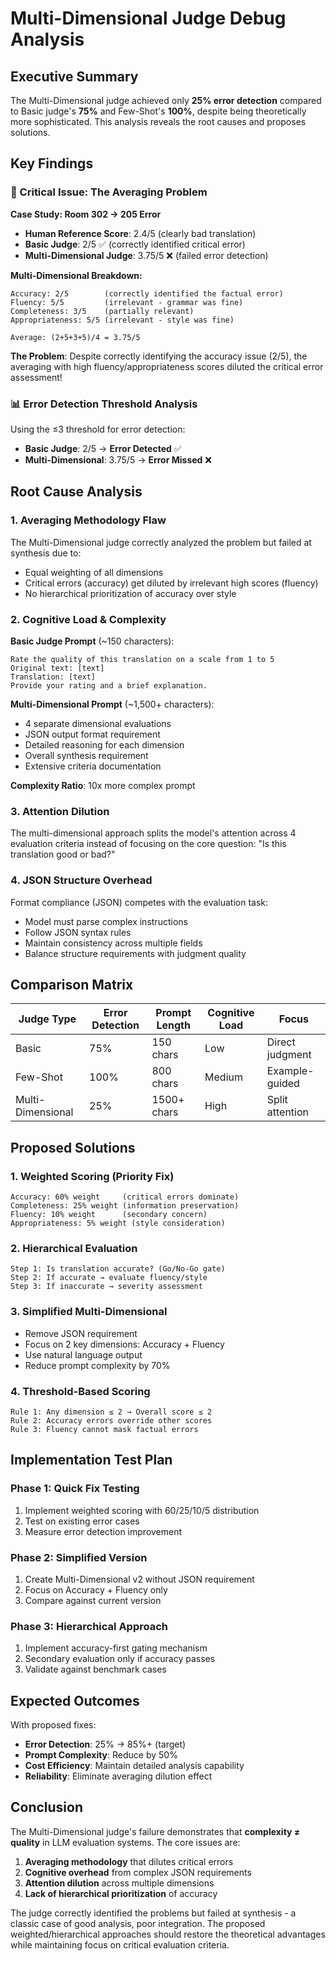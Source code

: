 # Multi-Dimensional Judge Debug Analysis

## Executive Summary

The Multi-Dimensional judge achieved only **25% error detection** compared to Basic judge's **75%** and Few-Shot's **100%**, despite being theoretically more sophisticated. This analysis reveals the root causes and proposes solutions.

## Key Findings

### 🔴 Critical Issue: The Averaging Problem

**Case Study: Room 302 → 205 Error**
- **Human Reference Score**: 2.4/5 (clearly bad translation)
- **Basic Judge**: 2/5 ✅ (correctly identified critical error)
- **Multi-Dimensional Judge**: 3.75/5 ❌ (failed error detection)

**Multi-Dimensional Breakdown:**
```
Accuracy: 2/5        (correctly identified the factual error)
Fluency: 5/5         (irrelevant - grammar was fine)
Completeness: 3/5    (partially relevant)
Appropriateness: 5/5 (irrelevant - style was fine)

Average: (2+5+3+5)/4 = 3.75/5
```

**The Problem**: Despite correctly identifying the accuracy issue (2/5), the averaging with high fluency/appropriateness scores diluted the critical error assessment!

### 📊 Error Detection Threshold Analysis

Using the ≤3 threshold for error detection:
- **Basic Judge**: 2/5 → **Error Detected** ✅
- **Multi-Dimensional**: 3.75/5 → **Error Missed** ❌

## Root Cause Analysis

### 1. Averaging Methodology Flaw

The Multi-Dimensional judge correctly analyzed the problem but failed at synthesis due to:
- Equal weighting of all dimensions
- Critical errors (accuracy) get diluted by irrelevant high scores (fluency)
- No hierarchical prioritization of accuracy over style

### 2. Cognitive Load & Complexity

**Basic Judge Prompt** (~150 characters):
```
Rate the quality of this translation on a scale from 1 to 5
Original text: [text]
Translation: [text]
Provide your rating and a brief explanation.
```

**Multi-Dimensional Prompt** (~1,500+ characters):
- 4 separate dimensional evaluations
- JSON output format requirement  
- Detailed reasoning for each dimension
- Overall synthesis requirement
- Extensive criteria documentation

**Complexity Ratio**: 10x more complex prompt

### 3. Attention Dilution

The multi-dimensional approach splits the model's attention across 4 evaluation criteria instead of focusing on the core question: "Is this translation good or bad?"

### 4. JSON Structure Overhead

Format compliance (JSON) competes with the evaluation task:
- Model must parse complex instructions
- Follow JSON syntax rules
- Maintain consistency across multiple fields
- Balance structure requirements with judgment quality

## Comparison Matrix

| Judge Type | Error Detection | Prompt Length | Cognitive Load | Focus |
|------------|----------------|---------------|---------------|-------|
| Basic | 75% | 150 chars | Low | Direct judgment |
| Few-Shot | 100% | 800 chars | Medium | Example-guided |
| Multi-Dimensional | 25% | 1500+ chars | High | Split attention |

## Proposed Solutions

### 1. Weighted Scoring (Priority Fix)
```
Accuracy: 60% weight     (critical errors dominate)
Completeness: 25% weight (information preservation)
Fluency: 10% weight      (secondary concern)
Appropriateness: 5% weight (style consideration)
```

### 2. Hierarchical Evaluation
```
Step 1: Is translation accurate? (Go/No-Go gate)
Step 2: If accurate → evaluate fluency/style  
Step 3: If inaccurate → severity assessment
```

### 3. Simplified Multi-Dimensional
- Remove JSON requirement
- Focus on 2 key dimensions: Accuracy + Fluency
- Use natural language output
- Reduce prompt complexity by 70%

### 4. Threshold-Based Scoring
```
Rule 1: Any dimension ≤ 2 → Overall score ≤ 2
Rule 2: Accuracy errors override other scores
Rule 3: Fluency cannot mask factual errors
```

## Implementation Test Plan

### Phase 1: Quick Fix Testing
1. Implement weighted scoring with 60/25/10/5 distribution
2. Test on existing error cases
3. Measure error detection improvement

### Phase 2: Simplified Version
1. Create Multi-Dimensional v2 without JSON requirement
2. Focus on Accuracy + Fluency only
3. Compare against current version

### Phase 3: Hierarchical Approach
1. Implement accuracy-first gating mechanism
2. Secondary evaluation only if accuracy passes
3. Validate against benchmark cases

## Expected Outcomes

With proposed fixes:
- **Error Detection**: 25% → 85%+ (target)
- **Prompt Complexity**: Reduce by 50%
- **Cost Efficiency**: Maintain detailed analysis capability
- **Reliability**: Eliminate averaging dilution effect

## Conclusion

The Multi-Dimensional judge's failure demonstrates that **complexity ≠ quality** in LLM evaluation systems. The core issues are:

1. **Averaging methodology** that dilutes critical errors
2. **Cognitive overhead** from complex JSON requirements  
3. **Attention dilution** across multiple dimensions
4. **Lack of hierarchical prioritization** of accuracy

The judge correctly identified the problems but failed at synthesis - a classic case of good analysis, poor integration. The proposed weighted/hierarchical approaches should restore the theoretical advantages while maintaining focus on critical evaluation criteria.